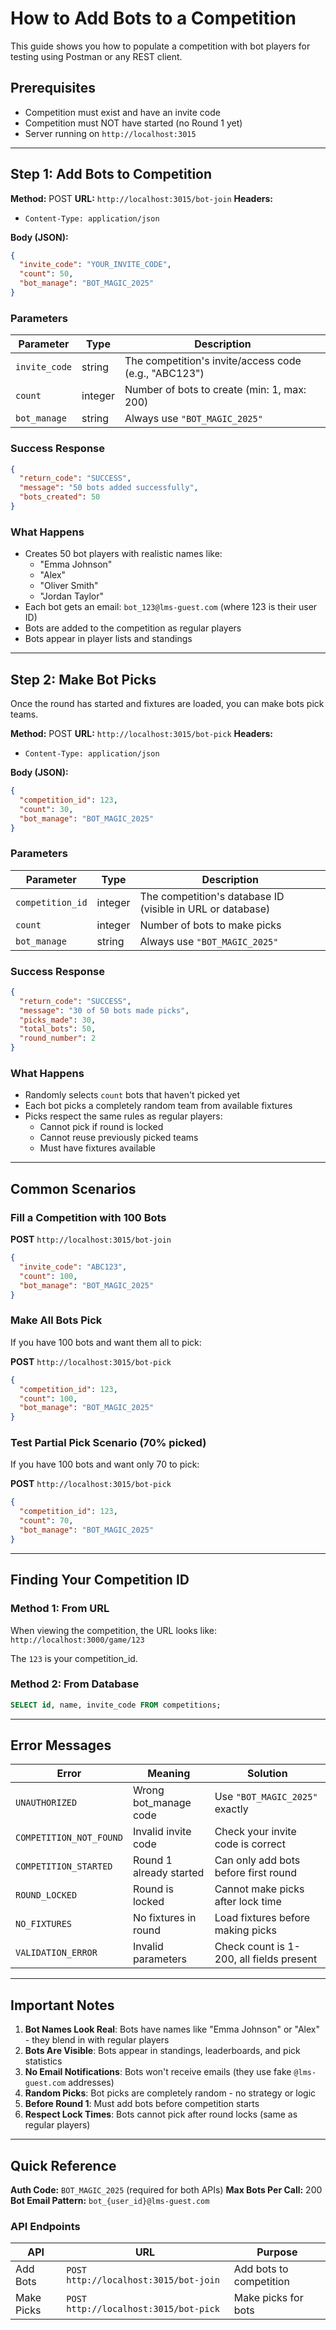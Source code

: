 # How to Add Bots to a Competition

This guide shows you how to populate a competition with bot players for testing using Postman or any REST client.

## Prerequisites

- Competition must exist and have an invite code
- Competition must NOT have started (no Round 1 yet)
- Server running on `http://localhost:3015`

---

## Step 1: Add Bots to Competition

**Method:** POST
**URL:** `http://localhost:3015/bot-join`
**Headers:**
- `Content-Type: application/json`

**Body (JSON):**
```json
{
  "invite_code": "YOUR_INVITE_CODE",
  "count": 50,
  "bot_manage": "BOT_MAGIC_2025"
}
```

### Parameters

| Parameter | Type | Description |
|-----------|------|-------------|
| `invite_code` | string | The competition's invite/access code (e.g., "ABC123") |
| `count` | integer | Number of bots to create (min: 1, max: 200) |
| `bot_manage` | string | Always use `"BOT_MAGIC_2025"` |

### Success Response

```json
{
  "return_code": "SUCCESS",
  "message": "50 bots added successfully",
  "bots_created": 50
}
```

### What Happens

- Creates 50 bot players with realistic names like:
  - "Emma Johnson"
  - "Alex"
  - "Oliver Smith"
  - "Jordan Taylor"
- Each bot gets an email: `bot_123@lms-guest.com` (where 123 is their user ID)
- Bots are added to the competition as regular players
- Bots appear in player lists and standings

---

## Step 2: Make Bot Picks

Once the round has started and fixtures are loaded, you can make bots pick teams.

**Method:** POST
**URL:** `http://localhost:3015/bot-pick`
**Headers:**
- `Content-Type: application/json`

**Body (JSON):**
```json
{
  "competition_id": 123,
  "count": 30,
  "bot_manage": "BOT_MAGIC_2025"
}
```

### Parameters

| Parameter | Type | Description |
|-----------|------|-------------|
| `competition_id` | integer | The competition's database ID (visible in URL or database) |
| `count` | integer | Number of bots to make picks |
| `bot_manage` | string | Always use `"BOT_MAGIC_2025"` |

### Success Response

```json
{
  "return_code": "SUCCESS",
  "message": "30 of 50 bots made picks",
  "picks_made": 30,
  "total_bots": 50,
  "round_number": 2
}
```

### What Happens

- Randomly selects `count` bots that haven't picked yet
- Each bot picks a completely random team from available fixtures
- Picks respect the same rules as regular players:
  - Cannot pick if round is locked
  - Cannot reuse previously picked teams
  - Must have fixtures available

---

## Common Scenarios

### Fill a Competition with 100 Bots

**POST** `http://localhost:3015/bot-join`

```json
{
  "invite_code": "ABC123",
  "count": 100,
  "bot_manage": "BOT_MAGIC_2025"
}
```

### Make All Bots Pick

If you have 100 bots and want them all to pick:

**POST** `http://localhost:3015/bot-pick`

```json
{
  "competition_id": 123,
  "count": 100,
  "bot_manage": "BOT_MAGIC_2025"
}
```

### Test Partial Pick Scenario (70% picked)

If you have 100 bots and want only 70 to pick:

**POST** `http://localhost:3015/bot-pick`

```json
{
  "competition_id": 123,
  "count": 70,
  "bot_manage": "BOT_MAGIC_2025"
}
```

---

## Finding Your Competition ID

### Method 1: From URL
When viewing the competition, the URL looks like:
`http://localhost:3000/game/123`

The `123` is your competition_id.

### Method 2: From Database
```sql
SELECT id, name, invite_code FROM competitions;
```

---

## Error Messages

| Error | Meaning | Solution |
|-------|---------|----------|
| `UNAUTHORIZED` | Wrong bot_manage code | Use `"BOT_MAGIC_2025"` exactly |
| `COMPETITION_NOT_FOUND` | Invalid invite code | Check your invite code is correct |
| `COMPETITION_STARTED` | Round 1 already started | Can only add bots before first round |
| `ROUND_LOCKED` | Round is locked | Cannot make picks after lock time |
| `NO_FIXTURES` | No fixtures in round | Load fixtures before making picks |
| `VALIDATION_ERROR` | Invalid parameters | Check count is 1-200, all fields present |

---

## Important Notes

1. **Bot Names Look Real**: Bots have names like "Emma Johnson" or "Alex" - they blend in with regular players
2. **Bots Are Visible**: Bots appear in standings, leaderboards, and pick statistics
3. **No Email Notifications**: Bots won't receive emails (they use fake `@lms-guest.com` addresses)
4. **Random Picks**: Bot picks are completely random - no strategy or logic
5. **Before Round 1**: Must add bots before competition starts
6. **Respect Lock Times**: Bots cannot pick after round locks (same as regular players)

---

## Quick Reference

**Auth Code:** `BOT_MAGIC_2025` (required for both APIs)
**Max Bots Per Call:** 200
**Bot Email Pattern:** `bot_{user_id}@lms-guest.com`

### API Endpoints

| API | URL | Purpose |
|-----|-----|---------|
| Add Bots | `POST http://localhost:3015/bot-join` | Add bots to competition |
| Make Picks | `POST http://localhost:3015/bot-pick` | Make picks for bots |
